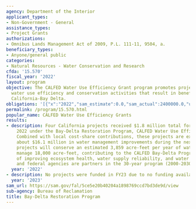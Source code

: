 ```yaml
---
agency: Department of the Interior
applicant_types:
- Non-Government - General
assistance_types:
- Project Grants
authorizations:
- Omnibus Lands Management Act of 2009, P.L. 111-11, 9504, a.
beneficiary_types:
- Anyone/general public
categories:
- Natural Resources - Water Conservation and Research
cfda: '15.570'
fiscal_year: '2022'
layout: program
objective: The CALFED Water Use Efficiency Grant program promotes projects that emphasize
  water use efficiency and conservation activities that result in benefits for the
  California-Bay Delta.
obligations: '[{"x":"2022","sam_estimate":0.0,"sam_actual":2400000.0,"usa_spending_actual":2430502.5},{"x":"2023","sam_estimate":1000000.0,"sam_actual":0.0,"usa_spending_actual":297200.0},{"x":"2024","sam_estimate":1000000.0,"sam_actual":0.0,"usa_spending_actual":0.0}]'
permalink: /program/15.570.html
popular_name: CALFED Water Use Efficiency Grants
results:
- description: Four California projects received $1.8 million total for fiscal year
    2022 under the Bay-Delta Restoration Program, CALFED Water Use Efficiency grants.
    Combined with local cost-share contributions, these projects are expected to implement
    about $16.1 million in water management improvements during the next two years.  The
    projects will conserve an estimated 3,859 acre-feet per year of water and better
    manage 18,000 acre-feet, contributing to the CALFED Bay-Delta Program objectives
    of improving ecosystem health, water supply reliability, and water quality. California
    and federal agencies are partners in the 30-year program (2000-2030).
  year: '2022'
- description: No projects were funded in FY23 due to no funding available.
  year: '2023'
sam_url: https://sam.gov/fal/5ce5e20b40204a1898769ccd7bd3de9d/view
sub-agency: Bureau of Reclamation
title: Bay-Delta Restoration Program
---
```

